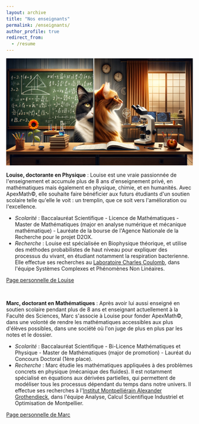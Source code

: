 ```yaml
---
layout: archive
title: "Nos enseignants"
permalink: /enseignants/
author_profile: true
redirect_from:
  - /resume
---
```

![Chez ApexMath©, aucune place n'est laissée au hasard](/images/mathetphy.png)


<b>Louise, doctorante en Physique</b> :
Louise est une vraie passionnée de l'enseignement et accumule plus de 8 ans d'enseignement privé, en mathématiques mais également en physique, chimie, et en humanités. Avec ApexMath©, elle souhaite faire bénéficier aux futurs étudiants d'un soutien scolaire telle qu'elle le voit : un tremplin, que ce soit vers l'amélioration ou l'excellence.
- <i>Scolarité</i> : Baccalauréat Scientifique - Licence de Mathématiques - Master de Mathématiques (major en analyse numérique et mécanique mathématique) - Lauréate de la bourse de l'Agence Nationale de la Recherche pour le projet D2OX. <br>
- <i>Recherche</i> : Louise est spécialisée en Biophysique théorique, et utilise des méthodes probabilistes de haut niveau pour expliquer des processus du vivant, en étudiant notamment la respiration bacterienne. Elle effectue ses recherches au [Laboratoire Charles Coulomb](https://coulomb.umontpellier.fr), dans l'équipe Systèmes Complexes et Phénomènes Non Linéaires. <br>

[Page personnelle de Louise](https://camillecelaries.github.io)

<br>

<b>Marc, doctorant en Mathématiques</b> :
Après avoir lui aussi enseigné en soutien scolaire pendant plus de 8 ans et enseignant actuellement à la Faculté des Sciences, Marc s'associe à Louise pour fonder ApexMath©, dans une volonté de rendre les mathématiques accessibles aux plus d'élèves possibles, dans une société où l'on juge de plus en plus par les notes et le dossier.
- <i>Scolarité</i> : Baccalauréat Scientifique - Bi-Licence Mathématiques et Physique - Master de Mathématiques (major de promotion) - Lauréat du Concours Doctoral (1ère place).<br>
- <i>Recherche</i> : Marc étudie les mathématiques appliquées à des problèmes concrets en physique (mécanique des fluides). Il est notamment spécialisé en équations aux dérivées partielles, qui permettent de modéliser tous les processus dépendant du temps dans notre univers. Il effectue ses recherches à l'[Institut Montpelliérain Alexander Grothendieck](https://imag.umontpellier.fr), dans l'équipe Analyse, Calcul Scientifique Industriel et Optimisation de Montpellier. <br>

[Page personnelle de Marc](https://sachacardonna.github.io) 
